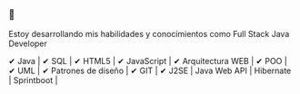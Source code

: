 ### 👋

Estoy desarrollando mis habilidades y conocimientos como Full Stack Java Developer  

✔ Java | ✔ SQL | ✔ HTML5 | ✔ JavaScript | ✔ Arquitectura WEB | ✔ POO | ✔ UML | ✔ Patrones de diseño | ✔ GIT | ✔ J2SE | Java Web API | Hibernate | Sprintboot |
